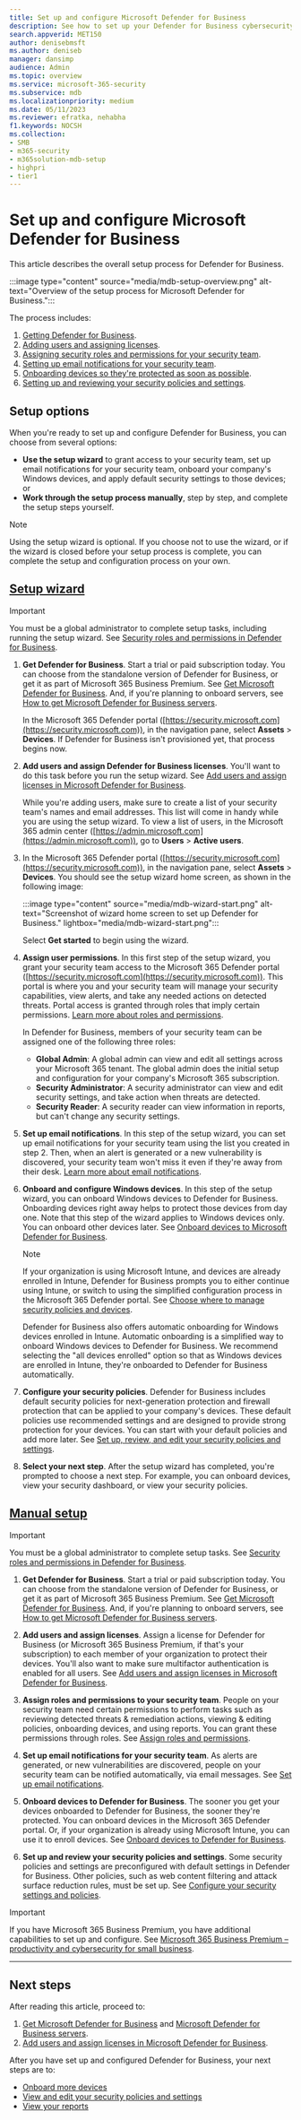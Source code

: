 ```yaml
---
title: Set up and configure Microsoft Defender for Business
description: See how to set up your Defender for Business cybersecurity solution. Onboard devices, review your policies, and edit your settings as needed.
search.appverid: MET150
author: denisebmsft
ms.author: deniseb
manager: dansimp 
audience: Admin
ms.topic: overview
ms.service: microsoft-365-security
ms.subservice: mdb
ms.localizationpriority: medium
ms.date: 05/11/2023
ms.reviewer: efratka, nehabha
f1.keywords: NOCSH 
ms.collection: 
- SMB
- m365-security
- m365solution-mdb-setup
- highpri
- tier1
---
```


# Set up and configure Microsoft Defender for Business


This article describes the overall setup process for Defender for Business. 

:::image type="content" source="media/mdb-setup-overview.png" alt-text="Overview of the setup process for Microsoft Defender for Business.":::

The process includes:

1. [Getting Defender for Business](get-defender-business.md).
2. [Adding users and assigning licenses](mdb-add-users.md).
3. [Assigning security roles and permissions for your security team](mdb-roles-permissions.md).
4. [Setting up email notifications for your security team](mdb-email-notifications.md).
5. [Onboarding devices so they're protected as soon as possible](mdb-onboard-devices.md).
6. [Setting up and reviewing your security policies and settings](mdb-configure-security-settings.md).

## Setup options

When you're ready to set up and configure Defender for Business, you can choose from several options:

- **Use the setup wizard** to grant access to your security team, set up email notifications for your security team, onboard your company's Windows devices, and apply default security settings to those devices; or 
- **Work through the setup process manually**, step by step, and complete the setup steps yourself.

> [!NOTE]
> Using the setup wizard is optional. If you choose not to use the wizard, or if the wizard is closed before your setup process is complete, you can complete the setup and configuration process on your own.

## [**Setup wizard**](#tab/Wizard)

> [!IMPORTANT]
> You must be a global administrator to complete setup tasks, including running the setup wizard. See [Security roles and permissions in Defender for Business](mdb-roles-permissions.md).

1. **Get Defender for Business**. Start a trial or paid subscription today. You can choose from the standalone version of Defender for Business, or get it as part of Microsoft 365 Business Premium. See [Get Microsoft Defender for Business](get-defender-business.md). And, if you're planning to onboard servers, see [How to get Microsoft Defender for Business servers](get-defender-business.md#how-to-get-microsoft-defender-for-business-servers).

   In the Microsoft 365 Defender portal ([https://security.microsoft.com](https://security.microsoft.com)), in the navigation pane, select **Assets** > **Devices**. If Defender for Business isn't provisioned yet, that process begins now. 

2. **Add users and assign Defender for Business licenses**. You'll want to do this task before you run the setup wizard. See [Add users and assign licenses in Microsoft Defender for Business](mdb-add-users.md).

   While you're adding users, make sure to create a list of your security team's names and email addresses. This list will come in handy while you are using the setup wizard. To view a list of users, in the Microsoft 365 admin center ([https://admin.microsoft.com](https://admin.microsoft.com)), go to **Users** > **Active users**.

3. In the Microsoft 365 Defender portal ([https://security.microsoft.com](https://security.microsoft.com)), in the navigation pane, select **Assets** > **Devices**. You should see the setup wizard home screen, as shown in the following image: 

      :::image type="content" source="media/mdb-wizard-start.png" alt-text="Screenshot of wizard home screen to set up Defender for Business." lightbox="media/mdb-wizard-start.png":::

   Select **Get started** to begin using the wizard.

4. **Assign user permissions**. In this first step of the setup wizard, you grant your security team access to the Microsoft 365 Defender portal ([https://security.microsoft.com](https://security.microsoft.com)). This portal is where you and your security team will manage your security capabilities, view alerts, and take any needed actions on detected threats. Portal access is granted through roles that imply certain permissions. [Learn more about roles and permissions](mdb-roles-permissions.md). 

   In Defender for Business, members of your security team can be assigned one of the following three roles:<br/>
   
   - **Global Admin**: A global admin can view and edit all settings across your Microsoft 365 tenant. The global admin does the initial setup and configuration for your company's Microsoft 365 subscription. 
   - **Security Administrator**: A security administrator can view and edit security settings, and take action when threats are detected.
   - **Security Reader**: A security reader can view information in reports, but can't change any security settings. 

5. **Set up email notifications**. In this step of the setup wizard, you can set up email notifications for your security team using the list you created in step 2. Then, when an alert is generated or a new vulnerability is discovered, your security team won't miss it even if they're away from their desk. [Learn more about email notifications](mdb-email-notifications.md). 

6. **Onboard and configure Windows devices**. In this step of the setup wizard, you can onboard Windows devices to Defender for Business. Onboarding devices right away helps to protect those devices from day one. Note that this step of the wizard applies to Windows devices only. You can onboard other devices later. See [Onboard devices to Microsoft Defender for Business](mdb-onboard-devices.md). 

   > [!NOTE]
   > If your organization is using Microsoft Intune, and devices are already enrolled in Intune, Defender for Business prompts you to either continue using Intune, or switch to using the simplified configuration process in the Microsoft 365 Defender portal. See [Choose where to manage security policies and devices](mdb-configure-security-settings.md#choose-where-to-manage-security-policies-and-devices).
   >    
   > Defender for Business also offers automatic onboarding for Windows devices enrolled in Intune. Automatic onboarding is a simplified way to onboard Windows devices to Defender for Business. We recommend selecting the "all devices enrolled" option so that as Windows devices are enrolled in Intune, they're onboarded to Defender for Business automatically. 
   
7. **Configure your security policies**. Defender for Business includes default security policies for next-generation protection and firewall protection that can be applied to your company's devices. These default policies use recommended settings and are designed to provide strong protection for your devices. You can start with your default policies and add more later. See [Set up, review, and edit your security policies and settings](mdb-configure-security-settings.md).

8. **Select your next step**. After the setup wizard has completed, you're prompted to choose a next step. For example, you can onboard devices, view your security dashboard, or view your security policies.

## [**Manual setup**](#tab/Manual)

> [!IMPORTANT]
> You must be a global administrator to complete setup tasks. See [Security roles and permissions in Defender for Business](mdb-roles-permissions.md).

1. **Get Defender for Business**. Start a trial or paid subscription today. You can choose from the standalone version of Defender for Business, or get it as part of Microsoft 365 Business Premium. See [Get Microsoft Defender for Business](get-defender-business.md). And, if you're planning to onboard servers, see [How to get Microsoft Defender for Business servers](get-defender-business.md#how-to-get-microsoft-defender-for-business-servers).

2. **Add users and assign licenses**. Assign a license for Defender for Business (or Microsoft 365 Business Premium, if that's your subscription) to each member of your organization to protect their devices. You'll also want to make sure multifactor authentication is enabled for all users. See [Add users and assign licenses in Microsoft Defender for Business](mdb-add-users.md).

3. **Assign roles and permissions to your security team**. People on your security team need certain permissions to perform tasks such as reviewing detected threats & remediation actions, viewing & editing policies, onboarding devices, and using reports. You can grant these permissions through roles. See [Assign roles and permissions](mdb-roles-permissions.md). 

4. **Set up email notifications for your security team**. As alerts are generated, or new vulnerabilities are discovered, people on your security team can be notified automatically, via email messages. See [Set up email notifications](mdb-email-notifications.md).

5. **Onboard devices to Defender for Business**. The sooner you get your devices onboarded to Defender for Business, the sooner they're protected. You can onboard devices in the Microsoft 365 Defender portal. Or, if your organization is already using Microsoft Intune, you can use it to enroll devices. See [Onboard devices to Defender for Business](mdb-onboard-devices.md). 

6. **Set up and review your security policies and settings**. Some security policies and settings are preconfigured with default settings in Defender for Business. Other policies, such as web content filtering and attack surface reduction rules, must be set up. See [Configure your security settings and policies](mdb-configure-security-settings.md).

> [!IMPORTANT]
> If you have Microsoft 365 Business Premium, you have additional capabilities to set up and configure. See [Microsoft 365 Business Premium – productivity and cybersecurity for small business](../../business-premium/m365bp-overview.md).

--- 

## Next steps

After reading this article, proceed to:

1. [Get Microsoft Defender for Business](get-defender-business.md) and [Microsoft Defender for Business servers](get-defender-business.md#how-to-get-microsoft-defender-for-business-servers).
2. [Add users and assign licenses in Microsoft Defender for Business](mdb-add-users.md).

After you have set up and configured Defender for Business, your next steps are to:

- [Onboard more devices](mdb-onboard-devices.md)
- [View and edit your security policies and settings](mdb-configure-security-settings.md)
- [View your reports](mdb-reports.md)

